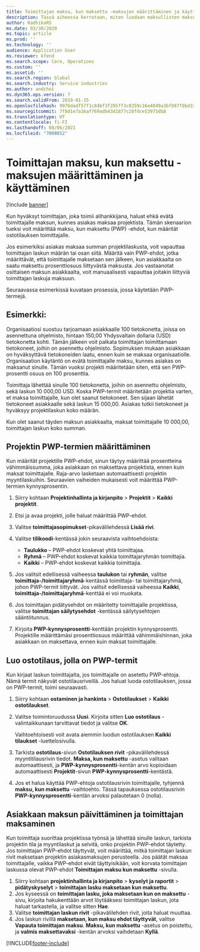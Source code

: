 ```yaml
---
title: Toimittajan maksu, kun maksettu -maksujen määrittäminen ja käyttäminen
description: Tässä aiheessa kerrotaan, miten luodaan maksullisten maksujen (PWP) ehtoja, jotta voit vapauttaa osittaisen toimittajan maksut asiakasmaksujen perusteella.
author: RadhikaRS
ms.date: 03/30/2020
ms.topic: article
ms.prod: ''
ms.technology: ''
audience: Application User
ms.reviewer: kfend
ms.search.scope: Core, Operations
ms.custom: ''
ms.assetid: ''
ms.search.region: Global
ms.search.industry: Service industries
ms.author: andchoi
ms.dyn365.ops.version: 7
ms.search.validFrom: 2019-01-15
ms.openlocfilehash: 9976dadf57f1c84bf3f295ff3c8359c16e4849a3bf887f8bd33e46a04e2a5952
ms.sourcegitcommit: 7f8d1e7a16af769adb43d1877c28fdce53975db8
ms.translationtype: HT
ms.contentlocale: fi-FI
ms.lasthandoff: 08/06/2021
ms.locfileid: "7008852"
---
```

# <a name="set-up-and-use-pay-when-paid-vendor-payments"></a>Toimittajan maksu, kun maksettu -maksujen määrittäminen ja käyttäminen

[!include [banner](../includes/banner.md)]

Kun hyväksyt toimittajan, joka toimii alihankkijana, haluat ehkä evätä toimittajalle maksun, kunnes asiakas maksaa projektista. Tämän skenaarion tueksi voit määrittää maksu, kun maksettu (PWP) -ehdot, kun määrität ostotilauksen toimittajalle.

Jos esimerkiksi asiakas maksaa summan projektilaskusta, voit vapauttaa toimittajan laskun määrän tai osan siitä. Määritä vain PWP-ehdot, jotka määrittävät, että toimittajalle maksetaan sen jälkeen, kun asiakkaalta on saatu maksettu prosenttiosuus liittyvästä maksusta. Jos vastaanotat osittaisen maksun asiakkaalta, voit manuaalisesti vapauttaa joitakin liittyviä toimittajan laskuja maksuun.

Seuraavassa esimerkissä kuvataan prosessia, jossa käytetään PWP-termejä.

## <a name="example"></a>Esimerkki:

Organisaatiosi suostuu tarjoamaan asiakkaalle 100 tietokonetta, joissa on asennettuna ohjelmisto, hintaan 150,00 Yhdysvaltain dollaria (USD) tietokonetta kohti. Tämän jälkeen voit palkata toimittajan toimittamaan tietokoneet, joihin on asennettu ohjelmisto. Sopimuksen mukaan asiakkaan on hyväksyttävä tietokoneiden laatu, ennen kuin se maksaa organisaatiolle. Organisaation käytäntö on evätä toimittajalle maksu, kunnes asiakas on maksanut sinulle. Tämän vuoksi projekti määritetään siten, että sen PWP-prosentti osuus on 100 prosenttia.

Toimittaja lähettää sinulle 100 tietokonetta, joihin on asennettu ohjelmisto, sekä laskun 10 000,00 USD. Koska PWP-termit määritetään projektia varten, et maksa toimittajalle, kun olet saanut tietokoneet. Sen sijaan lähetät tietokoneet asiakkaalle sekä laskun 15 000,00. Asiakas tutkii tietokoneet ja hyväksyy projektilaskun koko määrän.

Kun olet saanut täyden maksun asiakkaalta, maksat toimittajalle 10 000,00, toimittajan laskun koko summan.

## <a name="set-up-pwp-terms-for-a-project"></a>Projektin PWP-termien määrittäminen

Kun määrität projektille PWP-ehdot, sinun täytyy määrittää prosentteina vähimmäissumma, joka asiakkaan on maksettava projektista, ennen kuin maksat toimittajalle. Raja-arvo lasketaan automaattisesti projektin myyntilaskuihin. Seuraavien vaiheiden mukaisesti voit määrittää PWP-termien kynnysprosentin.

1. Siirry kohtaan **Projektinhallinta ja kirjanpito** \> **Projektit** \> **Kaikki projektit**.
2. Etsi ja avaa projekti, jolle haluat määrittää PWP-ehdot.
3. Valitse **toimittajasopimukset**-pikavälilehdessä **Lisää rivi**.
3. Valitse **tilikoodi**-kentässä jokin seuraavista vaihtoehdoista:

    - **Taulukko** – PWP-ehdot koskevat yhtä toimittajaa.
    - **Ryhmä** – PWP-ehdot koskevat kaikkia toimittajaryhmän toimittajia.
    - **Kaikki** – PWP-ehdot koskevat kaikkia toimittajia.

4. Jos valitsit edellisessä vaiheessa **taulukon** tai **ryhmän**, valitse **toimittaja-/toimittajaryhmä**-kentässä toimittaja- tai toimittajaryhmä, johon PWP-termit liittyvät. Jos valitsit edellisessä vaiheessa **Kaikki**, **toimittaja-/toimittajaryhmä**-kenttää ei voi muokata.
5. Jos toimittajan pidätysehdot on määritetty toimittajalle projektissa, valitse **toimittajan säilytysehdot** -kentässä säilytysehtojen sääntötunnus.
6. Kirjoita **PWP-kynnysprosentti**-kenttään projektin kynnysprosentti. Projektille määrittämäsi prosenttiosuus määrittää vähimmäishinnan, joka asiakkaan on maksettava, ennen kuin maksat toimittajalle.

## <a name="create-a-po-that-has-pwp-terms"></a>Luo ostotilaus, jolla on PWP-termit

Kun kirjaat laskun toimittajalta, jos toimittajalle on asetettu PWP-ehtoja. Nämä termit näkyvät ostotilausriveillä. Jos haluat luoda ostotilauksen, jossa on PWP-termit, toimi seuraavasti.

1. Siirry kohtaan **ostaminen ja hankinta** \> **Ostotilaukset** \> **Kaikki ostotilaukset**.
2. Valitse toimintoruudussa **Uusi**. Kirjoita sitten **Luo ostotilaus** -valintaikkunaan tarvittavat tiedot ja valitse **OK**.

    Vaihtoehtoisesti voit avata aiemmin luodun ostotilauksen **Kaikki tilaukset** -luettelosivulla.

4. Tarkista **ostotilaus**-sivun **Ostotilauksen rivit** -pikavälilehdessä myyntitilausrivin tiedot. **Maksa, kun maksettu** -asetus valitaan automaattisesti, ja **PWP-kynnysprosentti**-kentän arvo kopioidaan automaattisesti **Projektit**-sivun **PWP-kynnysprosentti**-kentästä.
6. Jos et halua käyttää PWP-ehtoja ostotilausrivin toimittajalle, tyhjennä **maksu, kun maksettu** -vaihtoehto. Tässä tapauksessa ostotilausrivin **PWP-kynnysprosentti**-kentän arvoksi palautetaan 0 (nolla).

## <a name="update-a-customer-payment-and-pay-the-vendor"></a>Asiakkaan maksun päivittäminen ja toimittajan maksaminen

Kun toimittaja suorittaa projektissa työnsä ja lähettää sinulle laskun, tarkista projektin tila ja myyntilaskut ja selvitä, onko projektin PWP-ehdot täytetty. Jos toimittajan PWP-ehdot täyttyvät, voit määrittää, mitkä toimittajan laskun rivit maksetaan projektin asiakasmaksujen perusteella. Jos päätät maksaa toimittajalle, vaikka PWP-ehdot eivät täyttyisikään, voit korvata toimittajan laskussa olevat PWP-ehdot **Toimittajan maksu kun maksettu** -sivulla.

1. Siirry kohtaan **projektinhallinta ja kirjanpito** \> **kyselyt ja raportit** \> **pidätyskyselyt** \> **toimittajan lasku maksetaan kun maksettu**.
2. Jos kyseessä on **toimittajan lasku, joka maksetaan kun on maksettu** -sivu, kirjoita hakukenttään arvot löytääksesi toimittajan laskun, jota haluat tarkastella, ja valitse sitten **Hae**.
3. Valitse **toimittajan laskun rivit** -pikavälilehden rivit, joita haluat muuttaa.
4. Jos laskun rivillä **maksetaan, kun maksu ehdot täyttyvät**, valitse **Vapauta toimittajan maksu**. **Maksu, kun maksettu** -asetus on poistettu, ja **valmis maksettavaksi** -kentän arvoksi vaihdetaan **Kyllä**.


[!INCLUDE[footer-include](../includes/footer-banner.md)]